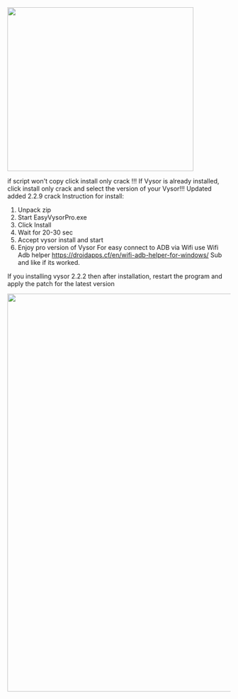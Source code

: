 <img class="size-full wp-image-16 aligncenter" src="http://droidapps.cf/wp-content/uploads/2020/02/17992180.png" alt="" width="420" height="370" />

if script won't copy click install only crack
!!! If Vysor is already installed, click install only crack and select the version of your Vysor!!!
<span data-darkreader-inline-color="">Updated added 2.2.9 crack</span>
Instruction for install:
1. Unpack zip
2. Start EasyVysorPro.exe
3. Click Install
4. Wait for 20-30 sec
5. Accept vysor install and start
6. Enjoy pro version of Vysor
For easy connect to ADB via Wifi use Wifi Adb helper <a href="https://droidapps.cf/en/wifi-adb-helper-for-windows/">https://droidapps.cf/en/wifi-adb-helper-for-windows/</a>
Sub and like if its worked.

<span data-darkreader-inline-color="">If </span>you installing vysor 2.2.2 then after installation, restart the program and apply the patch for the latest version

<img class="size-full wp-image-17 aligncenter" src="http://droidapps.cf/wp-content/uploads/2020/02/09778146.png" alt="" width="768" height="899" />
